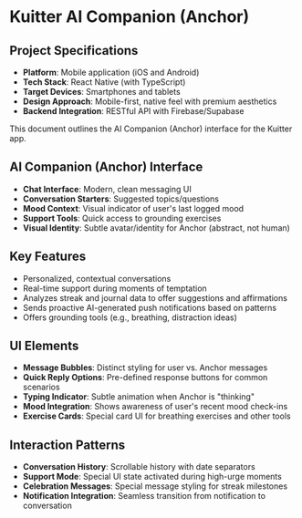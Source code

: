 # Kuitter AI Companion (Anchor)

## Project Specifications
- **Platform**: Mobile application (iOS and Android)
- **Tech Stack**: React Native (with TypeScript)
- **Target Devices**: Smartphones and tablets
- **Design Approach**: Mobile-first, native feel with premium aesthetics
- **Backend Integration**: RESTful API with Firebase/Supabase

This document outlines the AI Companion (Anchor) interface for the Kuitter app.

## AI Companion (Anchor) Interface
- **Chat Interface**: Modern, clean messaging UI
- **Conversation Starters**: Suggested topics/questions
- **Mood Context**: Visual indicator of user's last logged mood
- **Support Tools**: Quick access to grounding exercises
- **Visual Identity**: Subtle avatar/identity for Anchor (abstract, not human)

## Key Features
- Personalized, contextual conversations
- Real-time support during moments of temptation
- Analyzes streak and journal data to offer suggestions and affirmations
- Sends proactive AI-generated push notifications based on patterns
- Offers grounding tools (e.g., breathing, distraction ideas)

## UI Elements
- **Message Bubbles**: Distinct styling for user vs. Anchor messages
- **Quick Reply Options**: Pre-defined response buttons for common scenarios
- **Typing Indicator**: Subtle animation when Anchor is "thinking"
- **Mood Integration**: Shows awareness of user's recent mood check-ins
- **Exercise Cards**: Special card UI for breathing exercises and other tools

## Interaction Patterns
- **Conversation History**: Scrollable history with date separators
- **Support Mode**: Special UI state activated during high-urge moments
- **Celebration Messages**: Special message styling for streak milestones
- **Notification Integration**: Seamless transition from notification to conversation
